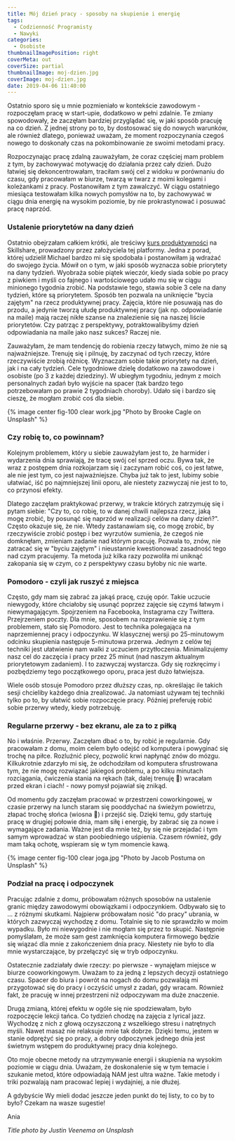 ```yaml
---
title: Mój dzień pracy - sposoby na skupienie i energię
tags:
  - Codzienność Programisty
  - Nawyki
categories:
  - Osobiste
thumbnailImagePosition: right
coverMeta: out
coverSize: partial
thumbnailImage: moj-dzien.jpg
coverImage: moj-dzien.jpg
date: 2019-04-06 11:40:00
---
```


Ostatnio sporo się u mnie pozmieniało w kontekście zawodowym - rozpoczęłam pracę w start-upie, dodatkowo w pełni zdalnie. Te zmiany spowodowały, że zaczęłam bardziej przyglądać się, w jaki sposób pracuję na co dzień. Z jednej strony po to, by dostosować się do nowych warunków, ale również dlatego, ponieważ uważam, że moment rozpoczynania czegoś nowego to doskonały czas na pokombinowanie ze swoimi metodami pracy. 
<!-- more -->
Rozpoczynając pracę zdalną zauważyłam, że coraz częściej mam problem z tym, by zachowywać motywację do działania przez cały dzień. Dużo łatwiej się dekoncentrowałam, traciłam swój cel z widoku w porównaniu do czasu, gdy pracowałam w biurze, twarzą w twarz z moimi kolegami i koleżankami z pracy. Postanowiłam z tym zawalczyć. W ciągu ostatniego miesiąca testowałam kilka nowych pomysłów na to, by zachowywać w ciągu dnia energię na wysokim poziomie, by nie prokrastynować i posuwać pracę naprzód. 

### Ustalenie priorytetów na dany dzień
Ostatnio obejrzałam całkiem krótki, ale treściwy [kurs produktywności](https://skl.sh/2HumKpb) na Skillshare, prowadzony przez założyciela tej platformy. Jedna z porad, której udzielił Michael bardzo mi się spodobała i postanowiłam ją wdrażać do swojego życia. Mówił on o tym, w jaki sposób wyznacza sobie priorytety na dany tydzień. Wyobraża sobie piątek wieczór, kiedy siada sobie po pracy z piwkiem i myśli co fajnego i wartościowego udało mu się w ciągu minionego tygodnia zrobić. Na podstawie tego, stawia sobie 3 cele na dany tydzień, które są priorytetem. Sposób ten pozwala na uniknięcie "bycia zajętym" na rzecz produktywnej pracy. Zajęcia, które nie posuwają nas do przodu, a jedynie tworzą ułudę produktywnej pracy (jak np. odpowiadanie na maile) mają raczej nikłe szanse na znalezienie się na naszej liście priorytetów. Czy patrząc z perspektywy, potraktowalibyśmy dzień odpowiadania na maile jako nasz sukces? Raczej nie.

Zauważyłam, że mam tendencję do robienia rzeczy łatwych, mimo że nie są najważniejsze. Trenuję się i pilnuję, by zaczynać od tych rzeczy, które rzeczywiście zrobią różnicę. Wyznaczam sobie takie priorytety na dzień, jak i na cały tydzień. Cele tygodniowe dzielę dodatkowo na zawodowe i osobiste (po 3 z każdej dziedziny). W ubiegłym tygodniu, jednym z moich personalnych zadań było wyjście na spacer (tak bardzo tego potrzebowałam po prawie 2 tygodniach choroby). Udało się i bardzo się cieszę, że mogłam zrobić coś dla siebie.

{% image center fig-100 clear work.jpg "Photo by Brooke Cagle on Unsplash" %}

### Czy robię to, co powinnam?
Kolejnym problemem, który u siebie zauważyłam jest to, że harmider i wydarzenia dnia sprawiają, że tracę swój cel sprzed oczu. Bywa tak, że wraz z postępem dnia rozkojarzam się i zaczynam robić coś, co jest łatwe, ale nie jest tym, co jest najważniejsze. Chyba już tak to jest, lubimy sobie ułatwiać, iść po najmniejszej linii oporu, ale niestety zazwyczaj nie jest to to, co przynosi efekty.

Dlatego zaczęłam praktykować przerwy, w trakcie których zatrzymuję się i pytam siebie: "Czy to, co robię, to w danej chwili najlepsza rzecz, jaką mogę zrobić, by posunąć się naprzód w realizacji celów na dany dzień?". Często okazuje się, że nie. Wtedy zastanawiam się, co mogę zrobić, by rzeczywiście zrobić postęp i bez wyrzutów sumienia, że czegoś nie domknęłam, zmieniam zadanie nad którym pracuję. Pozwala to, znów, nie zatracać się w "byciu zajętym" i nieustannie kwestionować zasadność tego nad czym pracujemy. Ta metoda już kilka razy pozwoliła mi uniknąć zakopania się w czym, co z perspektywy czasu byłoby nic nie warte.

### Pomodoro - czyli jak ruszyć z miejsca
Często, gdy mam się zabrać za jakąś pracę, czuję opór. Takie uczucie niewygody, które chciałoby się usunąć poprzez zajęcie się czymś łatwym i niewymagającym. Spojrzeniem na Facebooka, Instagrama czy Twittera. Przejrzeniem poczty. Dla mnie, sposobem na rozprawienie się z tym problemem, stało się Pomodoro. Jest to technika polegająca na naprzemiennej pracy i odpoczynku. W klasycznej wersji po 25-minutowym odcinku skupienia następuje 5-minutowa przerwa. Jednym z celów tej techniki jest ułatwienie nam walki z uczuciem przytłoczenia. Minimalizujemy nasz cel do zaczęcia i pracy przez 25 minut (nad naszym aktualnym priorytetowym zadaniem). I to zazwyczaj wystarcza. Gdy się rozkręcimy i pozbędziemy tego początkowego oporu, praca jest dużo łatwiejsza.

Wiele osób stosuje Pomodoro przez dłuższy czas, np. określając ile takich sesji chcieliby każdego dnia zrealizować. Ja natomiast używam tej techniki tylko po to, by ułatwić sobie rozpoczęcie pracy. Później preferuję robić sobie przerwy wtedy, kiedy potrzebuję.

### Regularne przerwy - bez ekranu, ale za to z piłką

No i właśnie. Przerwy. Zaczęłam dbać o to, by robić je regularnie. Gdy pracowałam z domu, moim celem było odejść od komputera i powyginać się trochę na piłce. Rozluźnić plecy, pozwolić krwi napłynąć znów do mózgu. Kilkukrotnie zdarzyło mi się, że odchodziłam od komputera sfrustrowana tym, że nie mogę rozwiązać jakiegoś problemu, a po kilku minutach rozciągania, ćwiczenia stania na rękach (tak, dalej trenuję 💪) wracałam przed ekran i ciach! - nowy pomysł pojawiał się znikąd. 

Od momentu gdy zaczęłam pracować w przestrzeni coworkingowej, w czasie przerwy na lunch staram się pooddychać na świeżym powietrzu, złapać trochę słońca (wiosna 🌸) i przejść się. Dzięki temu, gdy startuję pracę w drugiej połowie dnia, mam siłę i energię, by zabrać się za nowe i wymagające zadania. Ważne jest dla mnie też, by się nie przejadać i tym samym wprowadzać w stan poobiedniego uśpienia. Czasem również, gdy mam taką ochotę, wspieram się w tym momencie kawą.

{% image center fig-100 clear joga.jpg "Photo by Jacob Postuma on Unsplash" %}

### Podział na pracę i odpoczynek

Pracując zdalnie z domu, próbowałam różnych sposobów na ustalenie granic między zawodowymi obowiązkami i odpoczynkiem. Odbywało się to ... z różnymi skutkami. Najpierw próbowałam nosić "do pracy" ubrania, w których zazwyczaj wychodzę z domu. Totalnie się to nie sprawdziło w moim wypadku. Było mi niewygodnie i nie mogłam się przez to skupić. Następnie pomyślałam, że może sam gest zamknięcia komputera firmowego będzie się wiązać dla mnie z zakończeniem dnia pracy. Niestety nie było to dla mnie wystarczające, by przełączyć się w tryb odpoczynku.

Ostatecznie zadziałały dwie rzeczy: po pierwsze - wynajęłam miejsce w biurze cooworkingowym. Uważam to za jedną z lepszych decyzji ostatniego czasu. Spacer do biura i powrót na nogach do domu pozwalają mi przygotować się do pracy i oczyścić umysł z zadań, gdy wracam. Również fakt, że pracuję w innej przestrzeni niż odpoczywam ma duże znaczenie.

Drugą zmianą, której efektu w ogóle się nie spodziewałam, było rozpoczęcie lekcji tańca. Co tydzień chodzę na zajęcia z lyrical jazz. Wychodzę z nich z głową oczyszczoną z wszelkiego stresu i natrętnych myśli. Nawet masaż nie relaksuje mnie tak dobrze. Dzięki temu, jestem w stanie odprężyć się po pracy, a dobry odpoczynek jednego dnia jest świetnym wstępem do produktywnej pracy dnia kolejnego.

Oto moje obecne metody na utrzymywanie energii i skupienia na wysokim poziomie w ciągu dnia. Uważam, że doskonalenie się w tym temacie i szukanie metod, które odpowiadają NAM jest ultra ważne. Takie metody i triki pozwalają nam pracować lepiej i wydajniej, a nie dłużej.

A gdybyście Wy mieli dodać jeszcze jeden punkt do tej listy, to co by to było? Czekam na wasze sugestie!

Ania

*Title photo by Justin Veenema on Unsplash*